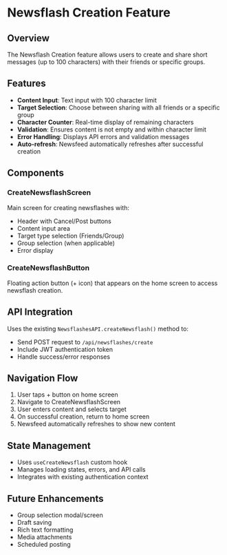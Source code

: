 # Newsflash Creation Feature

## Overview
The Newsflash Creation feature allows users to create and share short messages (up to 100 characters) with their friends or specific groups.

## Features
- **Content Input**: Text input with 100 character limit
- **Target Selection**: Choose between sharing with all friends or a specific group
- **Character Counter**: Real-time display of remaining characters
- **Validation**: Ensures content is not empty and within character limit
- **Error Handling**: Displays API errors and validation messages
- **Auto-refresh**: Newsfeed automatically refreshes after successful creation

## Components

### CreateNewsflashScreen
Main screen for creating newsflashes with:
- Header with Cancel/Post buttons
- Content input area
- Target type selection (Friends/Group)
- Group selection (when applicable)
- Error display

### CreateNewsflashButton
Floating action button (+ icon) that appears on the home screen to access newsflash creation.

## API Integration
Uses the existing `NewsflashesAPI.createNewsflash()` method to:
- Send POST request to `/api/newsflashes/create`
- Include JWT authentication token
- Handle success/error responses

## Navigation Flow
1. User taps + button on home screen
2. Navigate to CreateNewsflashScreen
3. User enters content and selects target
4. On successful creation, return to home screen
5. Newsfeed automatically refreshes to show new content

## State Management
- Uses `useCreateNewsflash` custom hook
- Manages loading states, errors, and API calls
- Integrates with existing authentication context

## Future Enhancements
- Group selection modal/screen
- Draft saving
- Rich text formatting
- Media attachments
- Scheduled posting
